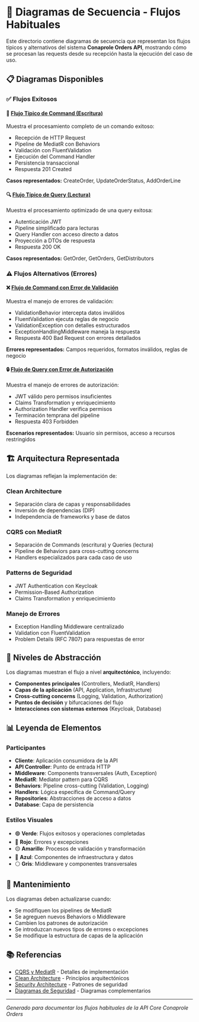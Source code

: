 # 🔄 Diagramas de Secuencia - Flujos Habituales

Este directorio contiene diagramas de secuencia que representan los flujos típicos y alternativos del sistema **Conaprole Orders API**, mostrando cómo se procesan las requests desde su recepción hasta la ejecución del caso de uso.

## 📋 Diagramas Disponibles

### ✅ Flujos Exitosos

#### 🔄 [Flujo Típico de Command (Escritura)](flujo-command-typical.md)
Muestra el procesamiento completo de un comando exitoso:
- Recepción de HTTP Request
- Pipeline de MediatR con Behaviors
- Validación con FluentValidation
- Ejecución del Command Handler
- Persistencia transaccional
- Respuesta 201 Created

**Casos representados:** CreateOrder, UpdateOrderStatus, AddOrderLine

#### 🔍 [Flujo Típico de Query (Lectura)](flujo-query-typical.md)
Muestra el procesamiento optimizado de una query exitosa:
- Autenticación JWT
- Pipeline simplificado para lecturas
- Query Handler con acceso directo a datos
- Proyección a DTOs de respuesta
- Respuesta 200 OK

**Casos representados:** GetOrder, GetOrders, GetDistributors

### ⚠️ Flujos Alternativos (Errores)

#### ❌ [Flujo de Command con Error de Validación](flujo-command-error-validacion.md)
Muestra el manejo de errores de validación:
- ValidationBehavior intercepta datos inválidos
- FluentValidation ejecuta reglas de negocio
- ValidationException con detalles estructurados
- ExceptionHandlingMiddleware maneja la respuesta
- Respuesta 400 Bad Request con errores detallados

**Errores representados:** Campos requeridos, formatos inválidos, reglas de negocio

#### 🔒 [Flujo de Query con Error de Autorización](flujo-query-error-auth.md)
Muestra el manejo de errores de autorización:
- JWT válido pero permisos insuficientes
- Claims Transformation y enriquecimiento
- Authorization Handler verifica permisos
- Terminación temprana del pipeline
- Respuesta 403 Forbidden

**Escenarios representados:** Usuario sin permisos, acceso a recursos restringidos

## 🏗️ Arquitectura Representada

Los diagramas reflejan la implementación de:

### **Clean Architecture**
- Separación clara de capas y responsabilidades
- Inversión de dependencias (DIP)
- Independencia de frameworks y base de datos

### **CQRS con MediatR**
- Separación de Commands (escritura) y Queries (lectura)
- Pipeline de Behaviors para cross-cutting concerns
- Handlers especializados para cada caso de uso

### **Patterns de Seguridad**
- JWT Authentication con Keycloak
- Permission-Based Authorization
- Claims Transformation y enriquecimiento

### **Manejo de Errores**
- Exception Handling Middleware centralizado
- Validation con FluentValidation
- Problem Details (RFC 7807) para respuestas de error

## 🎯 Niveles de Abstracción

Los diagramas muestran el flujo a nivel **arquitectónico**, incluyendo:

- **Componentes principales** (Controllers, MediatR, Handlers)
- **Capas de la aplicación** (API, Application, Infrastructure)
- **Cross-cutting concerns** (Logging, Validation, Authorization)
- **Puntos de decisión** y bifurcaciones del flujo
- **Interacciones con sistemas externos** (Keycloak, Database)

## 📊 Leyenda de Elementos

### Participantes
- **Cliente**: Aplicación consumidora de la API
- **API Controller**: Punto de entrada HTTP
- **Middleware**: Components transversales (Auth, Exception)
- **MediatR**: Mediator pattern para CQRS
- **Behaviors**: Pipeline cross-cutting (Validation, Logging)
- **Handlers**: Lógica específica de Command/Query
- **Repositories**: Abstracciones de acceso a datos
- **Database**: Capa de persistencia

### Estilos Visuales
- 🟢 **Verde**: Flujos exitosos y operaciones completadas
- 🔴 **Rojo**: Errores y excepciones
- 🟡 **Amarillo**: Procesos de validación y transformación
- 🔵 **Azul**: Componentes de infraestructura y datos
- ⚪ **Gris**: Middleware y componentes transversales

## 🔄 Mantenimiento

Los diagramas deben actualizarse cuando:
- Se modifiquen los pipelines de MediatR
- Se agreguen nuevos Behaviors o Middleware
- Cambien los patrones de autorización
- Se introduzcan nuevos tipos de errores o excepciones
- Se modifique la estructura de capas de la aplicación

## 📚 Referencias

- [CQRS y MediatR](../cqrs-mediator.md) - Detalles de implementación
- [Clean Architecture](../clean-architecture.md) - Principios arquitectónicos
- [Security Architecture](../security-architecture.md) - Patrones de seguridad
- [Diagramas de Seguridad](../../security/diagrams.md) - Diagramas complementarios

---

*Generado para documentar los flujos habituales de la API Core Conaprole Orders*